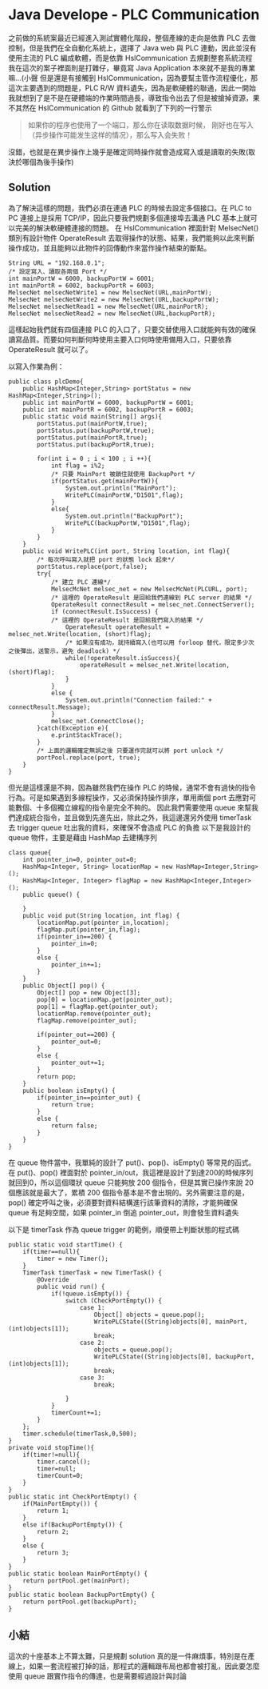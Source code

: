 # Java Develope - PLC Communication
之前做的系統案最近已經進入測試實體化階段，整個產線的走向是依靠 PLC 去做控制，但是我們在全自動化系統上，選擇了 Java web 與 PLC 連動，因此並沒有使用主流的 PLC 編成軟體，而是依靠 HslCommunication 去規劃整套系統流程
我在這次的案子裡面則是打雜仔，畢竟寫 Java Application 本來就不是我的專業嘛...(小聲
但是還是有接觸到 HslCommunication，因為要幫主管作流程優化，那這次主要遇到的問題是，PLC R/W 資料遺失，因為是軟硬體的聯通，因此一開始我就想到了是不是在硬體端的作業時間過長，導致指令出去了但是被搶掉資源，果不其然在 HslCommunication 的 Github 就看到了下列的一行警示
> 如果你的程序也使用了一个端口，那么你在读取数据时候， 刚好也在写入（异步操作可能发生这样的情况），那么写入会失败！

沒錯，也就是在異步操作上幾乎是確定同時操作就會造成寫入或是讀取的失敗(取決於哪個為後手操作)

## Solution
為了解決這樣的問題，我們必須在連通 PLC 的時候去設定多個接口。在 PLC to PC 連接上是採用 TCP/IP，因此只要我們規劃多個連接埠去溝通 PLC 基本上就可以完美的解決軟硬體連接的問題。
在 HslCommunication 裡面針對 MelsecNet() 類別有設計物件 OperateResult 去取得操作的狀態、結果，我們能夠以此來判斷操作成功，並且能夠以此物件的回傳動作來當作操作結束的斷點。

```java=
String URL = "192.168.0.1";
/* 設定寫入、讀取各兩個 Port */
int mainPortW = 6000, backupPortW = 6001;
int mainPortR = 6002, backupPortR = 6003;
MelsecNet melsecNetWrite1 = new MelsecNet(URL,mainPortW);
MelsecNet melsecNetWrite2 = new MelsecNet(URL,backupPortW);
MelsecNet melsecNetRead1 = new MelsecNet(URL,mainPortR);
MelsecNet melsecNetRead2 = new MelsecNet(URL,backupPortR);
```

這樣起始我們就有四個連接 PLC 的入口了，只要交替使用入口就能夠有效的確保讀寫品質。而要如何判斷何時使用主要入口何時使用備用入口，只要依靠 OperateResult 就可以了。

以寫入作業為例：
```java=
public class plcDemo{
    public HashMap<Integer,String> portStatus = new HashMap<Integer,String>();
    public int mainPortW = 6000, backupPortW = 6001;
    public int mainPortR = 6002, backupPortR = 6003;
    public static void main(String[] args){
        portStatus.put(mainPortW,true);
        portStatus.put(backupPortW,true);
        portStatus.put(mainPortR,true);
        portStatus.put(backupPortR,true);
        
        for(int i = 0 ; i < 100 ; i ++){
            int flag = i%2; 
            /* 只要 MainPort 被鎖住就使用 BackupPort */
            if(portStatus.get(mainPortW)){
                System.out.println("MainPort");
                WritePLC(mainPortW,"D1501",flag);
            }
            else{
                System.out.println("BackupPort");
                WritePLC(backupPortW,"D1501",flag);
            }
        }
    }
    public void WritePLC(int port, String location, int flag){
        /* 每次呼叫寫入就把 port 的狀態 lock 起來*/
        portStatus.replace(port,false);
        try{
            /* 建立 PLC 連線*/
            MelsecMcNet melsec_net = new MelsecMcNet(PLCURL, port);
            /* 這裡的 OperateResult 是回給我們連線到 PLC server 的結果 */
            OperateResult connectResult = melsec_net.ConnectServer();
            if (connectResult.IsSuccess) {
            /* 這裡的 OperateResult 是回給我們寫入的結果 */
                OperateResult operateResult = melsec_net.Write(location, (short)flag);
                /* 如果沒有成功，就持續寫入(也可以用 forloop 替代，限定多少次之後彈出，送警示，避免 deadlock) */
                while(!operateResult.isSuccess){
                    operateResult = melsec_net.Write(location, (short)flag);
                }
            } 
            else {
                System.out.println("Connection failed:" + connectResult.Message);
            }			
            melsec_net.ConnectClose();
        }catch(Exception e){
            e.printStackTrace();
        }
        /* 上面的邏輯確定無誤之後 只要運作完就可以將 port unlock */
        portPool.replace(port, true);
    }
}

```

但光是這樣還是不夠，因為雖然我們在操作 PLC 的時候，通常不會有過快的指令行為。可是如果遇到多線程操作，又必須保持操作排序，單用兩個 port 去應對可能數個、十多個獨立線程的指令是完全不夠的。
因此我們需要使用 queue 來幫我們達成統合指令，並且做到先進先出，除此之外，我這邊還另外使用 timerTask 去 trigger queue 吐出我的資料，來確保不會造成 PLC 的負擔
以下是我設計的 queue 物件，主要是藉由 HashMap 去建構序列
```java=
class queue{
    int pointer_in=0, pointer_out=0;
    HashMap<Integer, String> locationMap = new HashMap<Integer,String>();
    HashMap<Integer, Integer> flagMap = new HashMap<Integer,Integer>();
    public queue() {

    }
    public void put(String location, int flag) {
        locationMap.put(pointer_in,location);
        flagMap.put(pointer_in,flag);
        if(pointer_in==200) {
            pointer_in=0;
        }
        else {
            pointer_in+=1;
        }
    }
    public Object[] pop() {
        Object[] pop = new Object[3];
        pop[0] = locationMap.get(pointer_out);
        pop[1] = flagMap.get(pointer_out);
        locationMap.remove(pointer_out);
        flagMap.remove(pointer_out);

        if(pointer_out==200) {
            pointer_out=0;
        }
        else {
            pointer_out+=1;
        }
        return pop;
    }
    public boolean isEmpty() {
        if(pointer_in==pointer_out) {
            return true;
        }
        else {
            return false;
        }
    }
}
```
在 queue 物件當中，我單純的設計了 put()、pop()、isEmpty() 等常見的函式。在 put()、pop() 裡面對於 pointer_in/out，我這裡是設計了到達200的時候序列就回到0，所以這個環狀 queue 只能夠放 200 個指令，但是其實已操作來說 20 個應該就是最大了，累積 200 個指令基本是不會出現的。另外需要注意的是，pop() 確定呼叫之後，必須要對資料結構進行該筆資料的清除，才能夠確保 queue 有足夠空間，如果 pointer_in 倒追 pointer_out，則會發生資料遺失

以下是 timerTask 作為 queue trigger 的範例，順便帶上判斷狀態的程式碼
```java=
public static void startTime() {
    if(timer==null){
        timer = new Timer();
    }
    TimerTask timerTask = new TimerTask() {
        @Override
        public void run() {
            if(!queue.isEmpty()) {
                switch (CheckPortEmpty()) {
                    case 1:
                        Object[] objects = queue.pop();
                        WritePLCState((String)objects[0], mainPort, (int)objects[1]);
                        break;
                    case 2:
                        objects = queue.pop();
                        WritePLCState((String)objects[0], backupPort, (int)objects[1]);
                        break;
                    case 3:
                        break;

                }
            }
            timerCount+=1;
        }
    };
    timer.schedule(timerTask,0,500);
}
private void stopTime(){
    if(timer!=null){
        timer.cancel();
        timer=null;
        timerCount=0;
    }
}
public static int CheckPortEmpty() {
    if(MainPortEmpty()) {
        return 1;
    }
    else if(BackupPortEmpty()) {
        return 2;
    }
    else {
        return 3;
    }
}
public static boolean MainPortEmpty() {
    return portPool.get(mainPort);
}
public static boolean BackupPortEmpty() {
    return portPool.get(backupPort);
}
```

## 小結
這次的十座基本上不算太難，只是規劃 solution 真的是一件麻煩事，特別是在產線上，如果一套流程被打掉的話，那程式的邏輯跟布局也都會被打亂，因此要怎麼使用 queue 跟實作指令的傳達，也是需要經過設計與討論